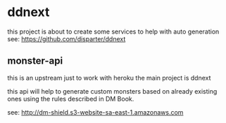 # ddnext 

this project is about to create some services to help with auto generation 
see: https://github.com/disparter/ddnext

## monster-api
this is an upstream just to work with heroku the main project is ddnext

this api will help to generate custom monsters based on already existing ones using the rules described in DM Book.

see: http://dm-shield.s3-website-sa-east-1.amazonaws.com

